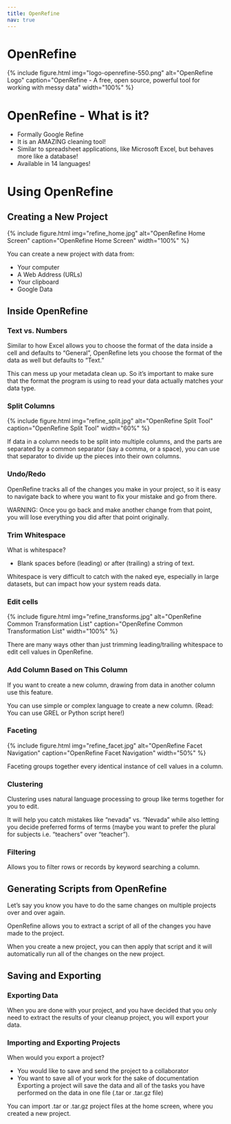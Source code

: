 ```yaml
---
title: OpenRefine
nav: true
---
```


# OpenRefine

{% include figure.html img="logo-openrefine-550.png" alt="OpenRefine Logo" caption="OpenRefine - A free, open source, powerful tool for working with messy data" width="100%" %}

# OpenRefine - What is it?

* Formally Google Refine
* It is an AMAZING cleaning tool!
* Similar to spreadsheet applications, like Microsoft Excel, but behaves more like a database!
* Available in 14 languages!

# Using OpenRefine

## Creating a New Project

{% include figure.html img="refine_home.jpg" alt="OpenRefine Home Screen" caption="OpenRefine Home Screen" width="100%" %}

You can create a new project with data from:
* Your computer
* A Web Address (URLs)
* Your clipboard
* Google Data

## Inside OpenRefine

### Text vs. Numbers

Similar to how Excel allows you to choose the format of the data inside a cell and defaults to “General”, OpenRefine lets you choose the format of the data as well but defaults to “Text.”

This can mess up your metadata clean up. So it’s important to make sure that the format the program is using to read your data actually matches your data type.

### Split Columns

{% include figure.html img="refine_split.jpg" alt="OpenRefine Split Tool" caption="OpenRefine Split Tool" width="60%" %}

If data in a column needs to be split into multiple columns, and the parts are separated by a common separator (say a comma, or a space), you can use that separator to divide up the pieces into their own columns.

### Undo/Redo

OpenRefine tracks all of the changes you make in your project, so it is easy to navigate back to where you want to fix your mistake and go from there.

WARNING: Once you go back and make another change from that point, you will lose everything you did after that point originally.

### Trim Whitespace

What is whitespace?
* Blank spaces before (leading) or after (trailing) a string of text.

Whitespace is very difficult to catch with the naked eye, especially in large datasets, but can impact how your system reads data.

### Edit cells

{% include figure.html img="refine_transforms.jpg" alt="OpenRefine Common Transformation List" caption="OpenRefine Common Transformation List" width="100%" %}

There are many ways other than just trimming leading/trailing whitespace to edit cell values in OpenRefine.

### Add Column Based on This Column

If you want to create a new column, drawing from data in another column use this feature.

You can use simple or complex language to create a new column.
(Read: You can use GREL or Python script here!)

### Faceting

{% include figure.html img="refine_facet.jpg" alt="OpenRefine Facet Navigation" caption="OpenRefine Facet Navigation" width="50%" %}

Faceting groups together every identical instance of cell values in a column.

### Clustering

Clustering uses natural language processing to group like terms together for you to edit.

It will help you catch mistakes like “nevada” vs. “Nevada” while also letting you decide preferred forms of terms (maybe you want to prefer the plural for subjects i.e. “teachers” over “teacher”).

### Filtering

Allows you to filter rows or records by keyword searching a column.

## Generating Scripts from OpenRefine

Let’s say you know you have to do the same changes on multiple projects over and over again.

OpenRefine allows you to extract a script of all of the changes you have made to the project.

When you create a new project, you can then apply that script and it will automatically run all of the changes on the new project.

## Saving and Exporting

### Exporting Data

When you are done with your project, and you have decided that you only need to extract the results of your cleanup project, you will export your data.

### Importing and Exporting Projects

When would you export a project?
* You would like to save and send the project to a collaborator
* You want to save all of your work for the sake of documentation
Exporting a project will save the data and all of the tasks you have performed on the data in one file (.tar or .tar.gz file)

You can import .tar or .tar.gz project files at the home screen, where you created a new project.
